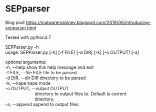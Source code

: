 # SEPparser

Blog post
https://malwaremaloney.blogspot.com/2019/06/introducing-sepparser.html

Tested with python3.7

SEPParser.py \-h\
usage: SEPParser.py [\-h] [\-f FILE] [\-d DIR] [\-k] [\-o OUTPUT] [\-a]

optional arguments:\
  -h, --help            show this help message and exit\
  -f FILE, --file FILE  file to be parsed\
  -d DIR, --dir DIR     directory to be parsed\
  -k, --kape            kape mode\
  -o OUTPUT, --output OUTPUT\
                        directory to output files to. Default is current\
                        directory.\
  -a, --append          append to output files.
